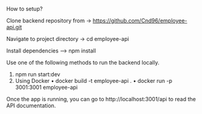 How to setup?

Clone backend repository from ->  https://github.com/Cnd96/employee-api.git

Navigate to project directory -> cd employee-api

Install dependencies –> npm install

Use one of the following methods to run the backend locally.

1.	npm run start:dev
2.	Using Docker
    •	docker build -t employee-api .
    •	docker run -p 3001:3001 employee-api
    
Once the app is running, you can go to http://localhost:3001/api to read the API documentation.

